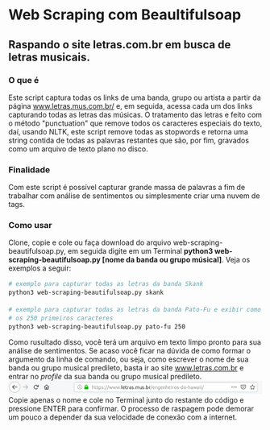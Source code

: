 # Web Scraping com Beaultifulsoap
Raspando o site letras.com.br em busca de letras musicais.
-----
### O que é
Este script captura todas os links de uma banda, grupo ou artista a partir da página www.letras.mus.com.br/ e, em seguida, acessa cada um dos links capturando todas as letras das músicas. O tratamento das letras e feito com o método "punctuation" que remove todos os caracteres especiais do texto, daí, usando NLTK, este script remove todas as stopwords e retorna uma string contida de todas as palavras restantes que são, por fim, gravados como um arquivo de texto plano no disco.
### Finalidade
Com este script é possível capturar grande massa de palavras a fim de trabalhar com análise de sentimentos ou simplesmente criar uma nuvem de tags.
### Como usar
Clone, copie e cole ou faça download do arquivo web-scraping-beautifulsoap.py, em seguida digite em um Terminal **python3 web-scraping-beautifulsoap.py [nome da banda ou grupo músical]**. Veja os exemplos a seguir:

```bash
# exemplo para capturar todas as letras da banda Skank
python3 web-scraping-beautifulsoap.py skank

# exemplo para capturar todas as letras da banda Pato-Fu e exibir como preview 
# os 250 primeiros caracteres
python3 web-scraping-beautifulsoap.py pato-fu 250
```
Como rusultado disso, você terá um arquivo em texto limpo pronto para sua análise de sentimentos.
Se acaso você ficar na dúvida de como formar o argumento da linha de comando, ou seja, como escrever o nome de sua banda ou grupo musical predileto, basta ir ao site www.letras.com.br e entrar no *profile* da sua banda ou grupo musical predileto.
<br><img src='url.png' width=700><br>
Copie apenas o nome e cole no Terminal junto do restante do código e pressione ENTER para confirmar. O processo de raspagem pode demorar um pouco a depender da sua velocidade de conexão com a internet. 
